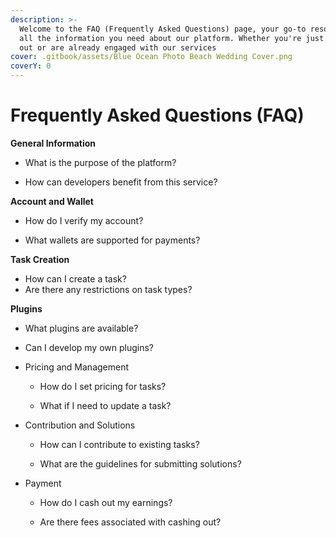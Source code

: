 ```yaml
---
description: >-
  Welcome to the FAQ (Frequently Asked Questions) page, your go-to resource for
  all the information you need about our platform. Whether you're just starting
  out or are already engaged with our services
cover: .gitbook/assets/Blue Ocean Photo Beach Wedding Cover.png
coverY: 0
---
```


# Frequently Asked Questions (FAQ)

**General Information**

* What is the purpose of the platform?



* How can developers benefit from this service?



**Account and Wallet**

* How do I verify my account?



* What wallets are supported for payments?



**Task Creation**

* How can I create a task?
* Are there any restrictions on task types?

**Plugins**

* What plugins are available?



* Can I develop my own plugins?



*   Pricing and Management

    * How do I set pricing for tasks?



    * What if I need to update a task?


*   Contribution and Solutions

    * How can I contribute to existing tasks?



    * What are the guidelines for submitting solutions?


*   Payment

    * How do I cash out my earnings?



    * Are there fees associated with cashing out?

